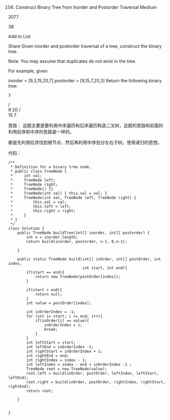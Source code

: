106. Construct Binary Tree from Inorder and Postorder Traversal
Medium

2077

38

Add to List

Share
Given inorder and postorder traversal of a tree, construct the binary tree.

Note:
You may assume that duplicates do not exist in the tree.

For example, given

inorder = [9,3,15,20,7]
postorder = [9,15,7,20,3]
Return the following binary tree:

    3
   / \
  9  20
    /  \
   15   7



思路： 这题主要是要利用中序遍历和后序遍历构造二叉树，这题的思路和前面的利用前序和中序的思路是一样的。

都是先利用后序找到根节点，然后再利用中序划分左右子树，使用递归的思想。


代码：
```
/**
 * Definition for a binary tree node.
 * public class TreeNode {
 *     int val;
 *     TreeNode left;
 *     TreeNode right;
 *     TreeNode() {}
 *     TreeNode(int val) { this.val = val; }
 *     TreeNode(int val, TreeNode left, TreeNode right) {
 *         this.val = val;
 *         this.left = left;
 *         this.right = right;
 *     }
 * }
 */
class Solution {
    public TreeNode buildTree(int[] inorder, int[] postorder) {
        int n = inorder.length;
        return build(inorder, postorder, n-1, 0,n-1);

    }
    
    public static TreeNode build(int[] inOrder, int[] postOrder, int index,
                                 int start, int end){
        if(start == end){
            return new TreeNode(postOrder[index]);
        }

        if(start > end){
            return null;
        }
        int value = postOrder[index];

        int inOrderIndex = -1;
        for (int i= start; i <= end; i++){
            if(inOrder[i] == value){
                inOrderIndex = i;
                break;
            }
        }
        int leftStart = start;
        int leftEnd = inOrderIndex -1;
        int rightStart = inOrderIndex + 1;
        int rightEnd = end;
        int rightIndex = index - 1;
        int leftIndex = index - end + inOrderIndex -1 ;
        TreeNode root = new TreeNode(value);
        root.left = build(inOrder, postOrder, leftIndex, leftStart, leftEnd);
        root.right = build(inOrder, postOrder, rightIndex, rightStart, rightEnd);
        return root;

    }
    
    
}
```